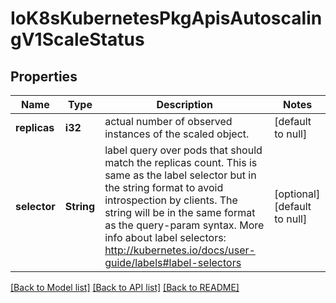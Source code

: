 # IoK8sKubernetesPkgApisAutoscalingV1ScaleStatus

## Properties
Name | Type | Description | Notes
------------ | ------------- | ------------- | -------------
**replicas** | **i32** | actual number of observed instances of the scaled object. | [default to null]
**selector** | **String** | label query over pods that should match the replicas count. This is same as the label selector but in the string format to avoid introspection by clients. The string will be in the same format as the query-param syntax. More info about label selectors: http://kubernetes.io/docs/user-guide/labels#label-selectors | [optional] [default to null]

[[Back to Model list]](../README.md#documentation-for-models) [[Back to API list]](../README.md#documentation-for-api-endpoints) [[Back to README]](../README.md)


